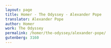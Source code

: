 ```yaml
---
layout: page
title: Homer - The Odyssey - Alexander Pope
translator: Alexander Pope
author: Homer
work: The Odyssey
permalink: /homer/the-odyssey/alexander-pope/
gutenberg: 3160
---
```



